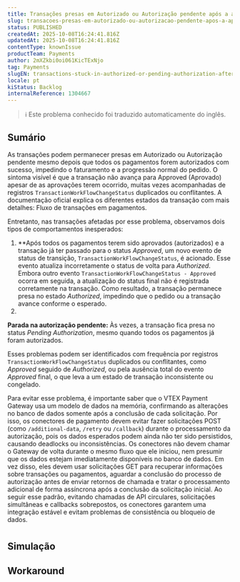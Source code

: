 ```yaml
---
title: Transações presas em Autorizado ou Autorização pendente após a aprovação
slug: transacoes-presas-em-autorizado-ou-autorizacao-pendente-apos-a-aprovacao
status: PUBLISHED
createdAt: 2025-10-08T16:24:41.816Z
updatedAt: 2025-10-08T16:24:41.816Z
contentType: knownIssue
productTeam: Payments
author: 2mXZkbi0oi061KicTExNjo
tag: Payments
slugEN: transactions-stuck-in-authorized-or-pending-authorization-after-approval
locale: pt
kiStatus: Backlog
internalReference: 1304667
---
```


>ℹ️ Este problema conhecido foi traduzido automaticamente do inglês.

## Sumário


As transações podem permanecer presas em Autorizado ou Autorização pendente mesmo depois que todos os pagamentos forem autorizados com sucesso, impedindo o faturamento e a progressão normal do pedido. O sintoma visível é que a transação não avança para Approved (Aprovado) apesar de as aprovações terem ocorrido, muitas vezes acompanhadas de registros `TransactionWorkFlowChangeStatus` duplicados ou conflitantes.
A documentação oficial explica os diferentes estados da transação com mais detalhes: Fluxo de transações em pagamentos.

Entretanto, nas transações afetadas por esse problema, observamos dois tipos de comportamentos inesperados:

1. **Após todos os pagamentos terem sido aprovados (autorizados) e a transação já ter passado para o status _Approved_, um novo evento de status de transição, `TransactionWorkFlowChangeStatus`, é acionado. Esse evento atualiza incorretamente o status de volta para _Authorized_. Embora outro evento `TransactionWorkFlowChangeStatus - Approved` ocorra em seguida, a atualização do status final não é registrada corretamente na transação. Como resultado, a transação permanece presa no estado _Authorized_, impedindo que o pedido ou a transação avance conforme o esperado.
2.

**Parada na autorização pendente:** Às vezes, a transação fica presa no status _Pending Authorization_, mesmo quando todos os pagamentos já foram autorizados.



Esses problemas podem ser identificados com frequência por registros `TransactionWorkFlowChangeStatus` duplicados ou conflitantes, como _Approved_ seguido de _Authorized_, ou pela ausência total do evento _Approved_ final, o que leva a um estado de transação inconsistente ou congelado.

Para evitar esse problema, é importante saber que o VTEX Payment Gateway usa um modelo de dados na memória, confirmando as alterações no banco de dados somente após a conclusão de cada solicitação. Por isso, os conectores de pagamento devem evitar fazer solicitações POST (como `/additional-data`, `/retry` ou `/callback`) durante o processamento da autorização, pois os dados esperados podem ainda não ter sido persistidos, causando deadlocks ou inconsistências.
Os conectores não devem chamar o Gateway de volta durante o mesmo fluxo que ele iniciou, nem presumir que os dados estejam imediatamente disponíveis no banco de dados. Em vez disso, eles devem usar solicitações GET para recuperar informações sobre transações ou pagamentos, aguardar a conclusão do processo de autorização antes de enviar retornos de chamada e tratar o processamento adicional de forma assíncrona após a conclusão da solicitação inicial.
Ao seguir esse padrão, evitando chamadas de API circulares, solicitações simultâneas e callbacks sobrepostos, os conectores garantem uma integração estável e evitam problemas de consistência ou bloqueio de dados.

#
## Simulação


## Workaround

